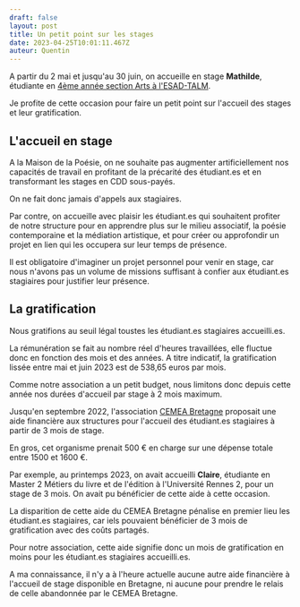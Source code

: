 ```yaml
---
draft: false
layout: post
title: Un petit point sur les stages
date: 2023-04-25T10:01:11.467Z
auteur: Quentin
---
```

A partir du 2 mai et jusqu'au 30 juin, on accueille en stage **Mathilde**, étudiante en [4ème année section Arts à l'ESAD-TALM](https://esad-talm.fr/fr/2021/dna-art/mathilde-salic).

Je profite de cette occasion pour faire un petit point sur l'accueil des stages et leur gratification.

## L'accueil en stage

A la Maison de la Poésie, on ne souhaite pas augmenter artificiellement nos capacités de travail en profitant de la précarité des étudiant.es et en transformant les stages en CDD sous-payés.

On ne fait donc jamais d'appels aux stagiaires.

Par contre, on accueille avec plaisir les étudiant.es qui souhaitent profiter de notre structure pour en apprendre plus sur le milieu associatif, la poésie contemporaine et la médiation artistique, et pour créer ou approfondir un projet en lien qui les occupera sur leur temps de présence. 

Il est obligatoire d'imaginer un projet personnel pour venir en stage, car nous n'avons pas un volume de missions suffisant à confier aux étudiant.es stagiaires pour justifier leur présence.

## La gratification

Nous gratifions au seuil légal toustes les étudiant.es stagiaires accueilli.es. 

La rémunération se fait au nombre réel d'heures travaillées, elle fluctue donc en fonction des mois et des années. A titre indicatif, la gratification lissée entre mai et juin 2023 est de 538,65 euros par mois.

Comme notre association a un petit budget, nous limitons donc depuis cette année nos durées d'accueil par stage à 2 mois maximum.

Jusqu'en septembre 2022, l'association [CEMEA Bretagne](https://www.cemea-bretagne.fr/) proposait une aide financière aux structures pour l'accueil des étudiant.es stagiaires à partir de 3 mois de stage.

En gros, cet organisme prenait 500 € en charge sur une dépense totale entre 1500 et 1600 €. 

Par exemple, au printemps 2023, on avait accueilli **Claire**, étudiante en Master 2 Métiers du livre et de l'édition à l'Université Rennes 2, pour un stage de 3 mois. On avait pu bénéficier de cette aide à cette occasion.

La disparition de cette aide du CEMEA Bretagne pénalise en premier lieu les étudiant.es stagiaires, car iels pouvaient bénéficier de 3 mois de gratification avec des coûts partagés.

Pour notre association, cette aide signifie donc un mois de gratification en moins pour les étudiant.es stagiaires accueilli.es.

A ma connaissance, il n'y a à l'heure actuelle aucune autre aide financière à l'accueil de stage disponible en Bretagne, ni aucune pour prendre le relais de celle abandonnée par le CEMEA Bretagne.